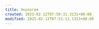 ```yaml
---
title: Экология
created: 2025-02-12T07:50:31.3131+00:00
modified: 2025-02-12T07:51:13.1313+00:00
---
```

